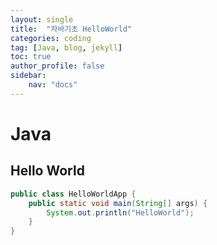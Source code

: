 ```yaml
---
layout: single
title:  "자바기초 HelloWorld"
categories: coding
tag: [Java, blog, jekyll]
toc: true
author_profile: false
sidebar:
    nav: "docs"
---
```

# Java

## Hello World


```java
public class HelloWorldApp {
	public static void main(String[] args) {
		System.out.println("HelloWorld");
	}
}
```